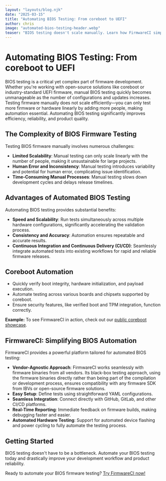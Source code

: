 ```yaml
---
layout: "layouts/blog.njk"
date: "2025-03-15"
title: "Automating BIOS Testing: From coreboot to UEFI"
author: chris
image: "automated-bios-testing-header.webp"
teaser: "BIOS testing doesn't scale manually. Learn how FirmwareCI simplifies automated BIOS testing for coreboot and UEFI, enabling rapid firmware validation, better reliability, and seamless integration into your workflow."
---
```


# Automating BIOS Testing: From coreboot to UEFI

BIOS testing is a critical yet complex part of firmware development. Whether you're working with open-source solutions like coreboot or industry-standard UEFI firmware, manual BIOS testing quickly becomes unmanageable as the number of configurations and updates increases. Testing firmware manually does not scale efficiently—you can only test more firmware or hardware linearly by adding more people, making automation essential. Automating BIOS testing significantly improves efficiency, reliability, and product quality.

## The Complexity of BIOS Firmware Testing

Testing BIOS firmware manually involves numerous challenges:

- **Limited Scalability**: Manual testing can only scale linearly with the number of people, making it unsustainable for large projects.
- **Human Error and Inconsistency**: Manual testing introduces variability and potential for human error, complicating issue identification.
- **Time-Consuming Manual Processes**: Manual testing slows down development cycles and delays release timelines.

## Advantages of Automated BIOS Testing

Automating BIOS testing provides substantial benefits:

- **Speed and Scalability**: Run tests simultaneously across multiple hardware configurations, significantly accelerating the validation process.
- **Consistency and Accuracy**: Automation ensures repeatable and accurate results.
- **Continuous Integration and Continuous Delivery (CI/CD)**: Seamlessly integrate automated tests into existing workflows for rapid and reliable firmware releases.

## Coreboot Automation
- Quickly verify boot integrity, hardware initialization, and payload execution.
- Automate testing across various boards and chipsets supported by coreboot.
- Ensure security features, like verified boot and TPM integration, function correctly.

**Example:** To see FirmwareCI in action, check out our [public coreboot showcase](https://github.com/BlindspotSoftware/coreboot).

## FirmwareCI: Simplifying BIOS Automation

FirmwareCI provides a powerful platform tailored for automated BIOS testing:

- **Vendor-Agnostic Approach**: FirmwareCI works seamlessly with firmware binaries from all vendors. Its black-box testing approach, using the firmware binaries directly rather than being part of the compilation or development process, ensures compatibility with any firmware SDK from IBVs or open-source firmware solutions.
- **Easy Setup**: Define tests using straightforward YAML configurations.
- **Seamless Integration**: Connect directly with GitHub, GitLab, and other CI/CD platforms.
- **Real-Time Reporting**: Immediate feedback on firmware builds, making debugging faster and easier.
- **Automated Hardware Testing**: Support for automated device flashing and power cycling to fully automate the testing process.

## Getting Started

BIOS testing doesn't have to be a bottleneck. Automate your BIOS testing today and drastically improve your development workflow and product reliability.

Ready to automate your BIOS firmware testing? [Try FirmwareCI now!](https://firmware-ci.com/)



